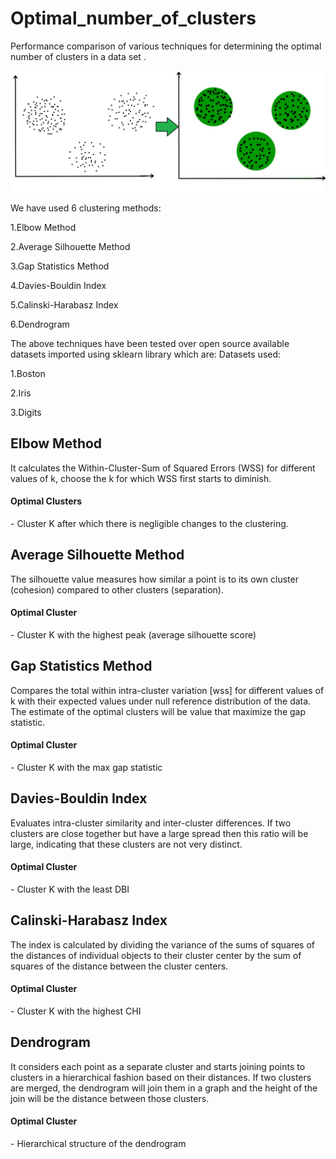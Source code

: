 # Optimal_number_of_clusters

Performance comparison of various techniques for determining the optimal number of clusters in a data set .

![](images/cluster.jpg)

We have used 6 clustering methods:

1.Elbow Method

2.Average Silhouette Method

3.Gap Statistics Method

4.Davies-Bouldin Index

5.Calinski-Harabasz Index

6.Dendrogram

The above techniques have been tested over open source available datasets imported using sklearn library which are:
Datasets used:

1.Boston

2.Iris

3.Digits


<h2>Elbow Method</h2>

It calculates the Within-Cluster-Sum of Squared Errors (WSS) for different values of k, choose the k for which WSS first starts to diminish. 

 <h4>Optimal Clusters</h4> - Cluster K after which there is negligible changes to the clustering.


<h2>Average Silhouette Method</h2>

The silhouette value measures how similar a point is to its own cluster (cohesion) compared to other clusters (separation). 

<h4>Optimal Cluster</h4> - Cluster K with the highest peak (average silhouette score)


<h2>Gap Statistics Method</h2>

Compares the total within intra-cluster variation [wss] for different values of k with their expected values under null reference distribution of the data.
The estimate of the optimal clusters will be value that maximize the gap statistic.

<h4>Optimal Cluster</h4> - Cluster K with the max gap statistic


<h2>Davies-Bouldin Index</h2>

Evaluates intra-cluster similarity and inter-cluster differences.
If two clusters are close together but have a large spread then this ratio will
be large, indicating that these clusters are not very distinct.

<h4>Optimal Cluster</h4> - Cluster K with the least DBI


<h2>Calinski-Harabasz Index</h2>

The index is calculated by dividing the variance of the sums of squares of the distances of individual objects to their cluster center by the sum of squares of the distance between the cluster centers.

<h4>Optimal Cluster</h4> - Cluster K with the highest CHI


<h2>Dendrogram</h2>

It considers each point as a separate cluster and starts joining points to clusters in a hierarchical fashion based on their distances.
If two clusters are merged, the dendrogram will join them in a graph and the height of the join will be the distance between those clusters.

<h4>Optimal Cluster</h4> - Hierarchical structure of the dendrogram


